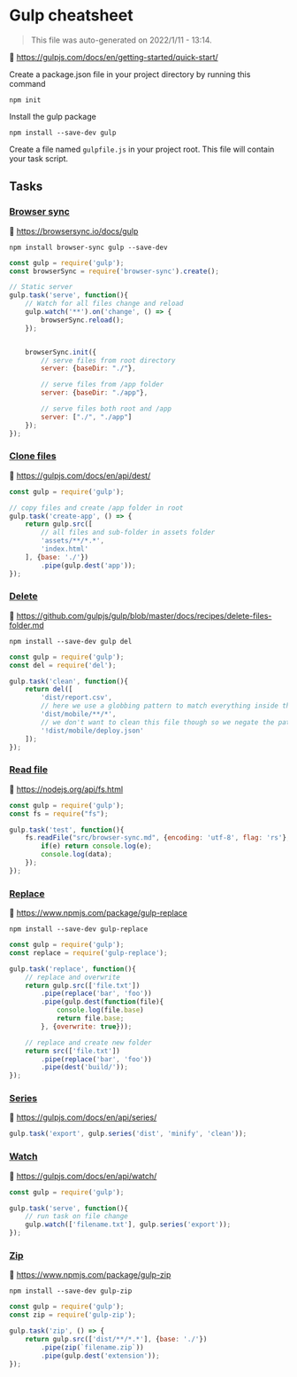 # Gulp cheatsheet

> This file was auto-generated on 2022/1/11 - 13:14.

🔗 https://gulpjs.com/docs/en/getting-started/quick-start/

Create a package.json file in your project directory by running this command

```shell
npm init
```

Install the gulp package

```shell
npm install --save-dev gulp
```

Create a file named `gulpfile.js` in your project root. This file will contain your task script.

## Tasks

### [Browser sync](https://phucbm.github.io/gulp-cheatsheet/tasks/browser-sync)

🔗 https://browsersync.io/docs/gulp

```shell
npm install browser-sync gulp --save-dev
```

```js
const gulp = require('gulp');
const browserSync = require('browser-sync').create();

// Static server
gulp.task('serve', function(){
    // Watch for all files change and reload
    gulp.watch('**').on('change', () => {
        browserSync.reload();
    });


    browserSync.init({
        // serve files from root directory
        server: {baseDir: "./"},

        // serve files from /app folder
        server: {baseDir: "./app"},

        // serve files both root and /app
        server: ["./", "./app"]
    });
});
```

### [Clone files](https://phucbm.github.io/gulp-cheatsheet/tasks/clone-files)

🔗 https://gulpjs.com/docs/en/api/dest/

```js
const gulp = require('gulp');

// copy files and create /app folder in root
gulp.task('create-app', () => {
    return gulp.src([
        // all files and sub-folder in assets folder
        'assets/**/*.*',
        'index.html'
    ], {base: './'})
        .pipe(gulp.dest('app'));
});
```

### [Delete](https://phucbm.github.io/gulp-cheatsheet/tasks/delete)

🔗 https://github.com/gulpjs/gulp/blob/master/docs/recipes/delete-files-folder.md

```shell
npm install --save-dev gulp del
```

```js
const gulp = require('gulp');
const del = require('del');

gulp.task('clean', function(){
    return del([
        'dist/report.csv',
        // here we use a globbing pattern to match everything inside the `mobile` folder
        'dist/mobile/**/*',
        // we don't want to clean this file though so we negate the pattern
        '!dist/mobile/deploy.json'
    ]);
});
```

### [Read file](https://phucbm.github.io/gulp-cheatsheet/tasks/read-file)

🔗 https://nodejs.org/api/fs.html

```javascript
const gulp = require('gulp');
const fs = require("fs");

gulp.task('test', function(){
    fs.readFile("src/browser-sync.md", {encoding: 'utf-8', flag: 'rs'}, function(e, data){
        if(e) return console.log(e);
        console.log(data);
    });
});
```

### [Replace](https://phucbm.github.io/gulp-cheatsheet/tasks/replace)

🔗 https://www.npmjs.com/package/gulp-replace

```shell
npm install --save-dev gulp-replace
```

```js
const gulp = require('gulp');
const replace = require('gulp-replace');

gulp.task('replace', function(){
    // replace and overwrite
    return gulp.src(['file.txt'])
        .pipe(replace('bar', 'foo'))
        .pipe(gulp.dest(function(file){
            console.log(file.base)
            return file.base;
        }, {overwrite: true}));

    // replace and create new folder
    return src(['file.txt'])
        .pipe(replace('bar', 'foo'))
        .pipe(dest('build/'));
});
```

### [Series](https://phucbm.github.io/gulp-cheatsheet/tasks/series)

🔗 https://gulpjs.com/docs/en/api/series/

```js
gulp.task('export', gulp.series('dist', 'minify', 'clean'));
```

### [Watch](https://phucbm.github.io/gulp-cheatsheet/tasks/watch)

🔗 https://gulpjs.com/docs/en/api/watch/

```javascript
const gulp = require('gulp');

gulp.task('serve', function(){
    // run task on file change
    gulp.watch(['filename.txt'], gulp.series('export'));
});
```

### [Zip](https://phucbm.github.io/gulp-cheatsheet/tasks/zip)

🔗 https://www.npmjs.com/package/gulp-zip

```shell
npm install --save-dev gulp-zip
```

```js
const gulp = require('gulp');
const zip = require('gulp-zip');

gulp.task('zip', () => {
    return gulp.src(['dist/**/*.*'], {base: './'})
        .pipe(zip(`filename.zip`))
        .pipe(gulp.dest('extension'));
});
```

